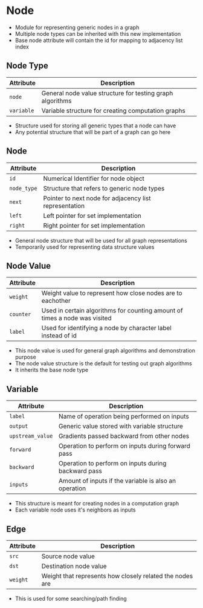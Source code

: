 
# Node

* Module for representing generic nodes in a graph
* Multiple node types can be inherited with this new implementation
* Base node attribute will contain the id for mapping to adjacency list index

## Node Type

| Attribute | Description |
| ---- | ---- |
| `node` | General node value structure for testing graph algorithms |
| `variable` | Variable structure for creating computation graphs |

* Structure used for storing all generic types that a node can have
* Any potential structure that will be part of a graph can go here

## Node

| Attribute | Description |
| ---- | ---- |
| `id` | Numerical Identifier for node object |
| `node_type` | Structure that refers to generic node types |
| `next` | Pointer to next node for adjacency list representation |
| `left` | Left pointer for set implementation |
| `right` | Right pointer for set implementation |

* General node structure that will be used for all graph representations
* Temporarily used for representing data structure values


## Node Value

| Attribute | Description |
| ---- | ---- |
| `weight` | Weight value to represent how close nodes are to eachother |
| `counter` | Used in certain algorithms for counting amount of times a node was visited |
| `label` | Used for identifying a node by character label instead of id |


* This node value is used for general graph algorithms and demonstration purpose
* The node value structure is the default for testing out graph algorithms
* It inherits the base node type

## Variable

| Attribute | Description |
| ---- | ---- |
| `label` | Name of operation being performed on inputs |
| `output` | Generic value stored with variable structure |
| `upstream_value` | Gradients passed backward from other nodes |
| `forward` | Operation to perform on inputs during forward pass |
| `backward` | Operation to perform on inputs during backward pass |
| `inputs` | Amount of inputs if the variable is also an operation |

* This structure is meant for creating nodes in a computation graph
* Each variable node uses it's neighbors as inputs

## Edge

| Attribute | Description |
| ---- | ---- |
| `src` | Source node value |
| `dst` | Destination node value |
| `weight` | Weight that represents how closely related the nodes are |

* This is used for some searching/path finding
